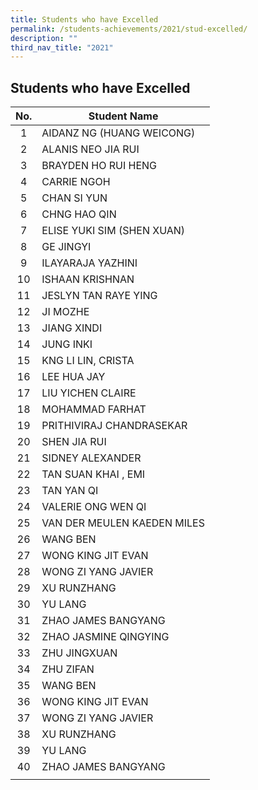 ```yaml
---
title: Students who have Excelled
permalink: /students-achievements/2021/stud-excelled/
description: ""
third_nav_title: "2021"
---
```

## Students who have Excelled

| **No.**  | **Student Name**  |
|:-:|---|
| 1  | AIDANZ NG (HUANG WEICONG)  |
| 2  | ALANIS NEO JIA RUI  |
| 3  |  BRAYDEN HO RUI HENG |
| 4  | CARRIE NGOH  |
| 5  | CHAN SI YUN  |
| 6  | CHNG HAO QIN  |
| 7  | ELISE YUKI SIM (SHEN XUAN)  |
| 8  | GE JINGYI  |
| 9  | ILAYARAJA YAZHINI  |
| 10  | ISHAAN KRISHNAN  |
| 11  | JESLYN TAN RAYE YING  |
| 12  | JI MOZHE  |
| 13  | JIANG XINDI  |
| 14  | JUNG INKI  |
| 15  | KNG LI LIN, CRISTA  |
|  16 | LEE HUA JAY  |
| 17  | LIU YICHEN CLAIRE  |
| 18  | MOHAMMAD FARHAT  |
|  19 | PRITHIVIRAJ CHANDRASEKAR  |
| 20  | SHEN JIA RUI  |
| 21  | SIDNEY ALEXANDER  |
| 22  | TAN SUAN KHAI , EMI  |
| 23  | TAN YAN QI  |
| 24  | VALERIE ONG WEN QI  |
| 25  | VAN DER MEULEN KAEDEN MILES  |
| 26  | WANG BEN  |
| 27  |WONG KING JIT EVAN   |
| 28  |  WONG ZI YANG JAVIER |
| 29  | XU RUNZHANG  |
|30   |YU LANG  |
| 31  | ZHAO JAMES BANGYANG  |
| 32  | ZHAO JASMINE QINGYING  |
| 33  | ZHU JINGXUAN  |
|  34 | ZHU ZIFAN  |
| 35  | WANG BEN  |
| 36  |WONG KING JIT EVAN   |
| 37  |  WONG ZI YANG JAVIER |
| 38  | XU RUNZHANG  |
|39   |YU LANG  |
| 40  | ZHAO JAMES BANGYANG  |
|   |   |
